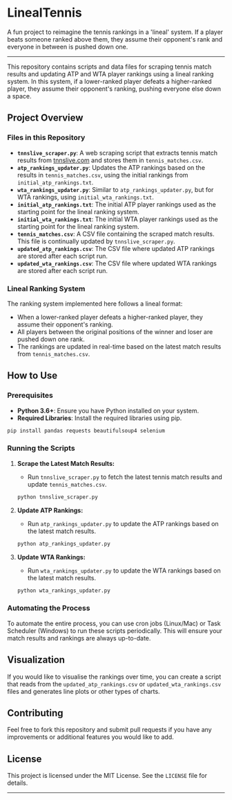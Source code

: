 # LinealTennis
A fun project to reimagine the tennis rankings in a 'lineal' system. If a player beats someone ranked above them, they assume their opponent's rank and everyone in between is pushed down one.

---

This repository contains scripts and data files for scraping tennis match results and updating ATP and WTA player rankings using a lineal ranking system. In this system, if a lower-ranked player defeats a higher-ranked player, they assume their opponent's ranking, pushing everyone else down a space.

## Project Overview

### Files in this Repository

- **`tnnslive_scraper.py`**: A web scraping script that extracts tennis match results from [tnnslive.com](https://tnnslive.com) and stores them in `tennis_matches.csv`.
- **`atp_rankings_updater.py`**: Updates the ATP rankings based on the results in `tennis_matches.csv`, using the initial rankings from `initial_atp_rankings.txt`.
- **`wta_rankings_updater.py`**: Similar to `atp_rankings_updater.py`, but for WTA rankings, using `initial_wta_rankings.txt`.
- **`initial_atp_rankings.txt`**: The initial ATP player rankings used as the starting point for the lineal ranking system.
- **`initial_wta_rankings.txt`**: The initial WTA player rankings used as the starting point for the lineal ranking system.
- **`tennis_matches.csv`**: A CSV file containing the scraped match results. This file is continually updated by `tnnslive_scraper.py`.
- **`updated_atp_rankings.csv`**: The CSV file where updated ATP rankings are stored after each script run.
- **`updated_wta_rankings.csv`**: The CSV file where updated WTA rankings are stored after each script run.

### Lineal Ranking System

The ranking system implemented here follows a lineal format:
- When a lower-ranked player defeats a higher-ranked player, they assume their opponent's ranking.
- All players between the original positions of the winner and loser are pushed down one rank.
- The rankings are updated in real-time based on the latest match results from `tennis_matches.csv`.

## How to Use

### Prerequisites

- **Python 3.6+**: Ensure you have Python installed on your system.
- **Required Libraries**: Install the required libraries using pip.

```bash
pip install pandas requests beautifulsoup4 selenium
```

### Running the Scripts

1. **Scrape the Latest Match Results:**
   - Run `tnnslive_scraper.py` to fetch the latest tennis match results and update `tennis_matches.csv`.

   ```bash
   python tnnslive_scraper.py
   ```

2. **Update ATP Rankings:**
   - Run `atp_rankings_updater.py` to update the ATP rankings based on the latest match results.

   ```bash
   python atp_rankings_updater.py
   ```

3. **Update WTA Rankings:**
   - Run `wta_rankings_updater.py` to update the WTA rankings based on the latest match results.

   ```bash
   python wta_rankings_updater.py
   ```

### Automating the Process

To automate the entire process, you can use cron jobs (Linux/Mac) or Task Scheduler (Windows) to run these scripts periodically. This will ensure your match results and rankings are always up-to-date.

## Visualization

If you would like to visualise the rankings over time, you can create a script that reads from the `updated_atp_rankings.csv` or `updated_wta_rankings.csv` files and generates line plots or other types of charts.

## Contributing

Feel free to fork this repository and submit pull requests if you have any improvements or additional features you would like to add.

## License

This project is licensed under the MIT License. See the `LICENSE` file for details.

---
